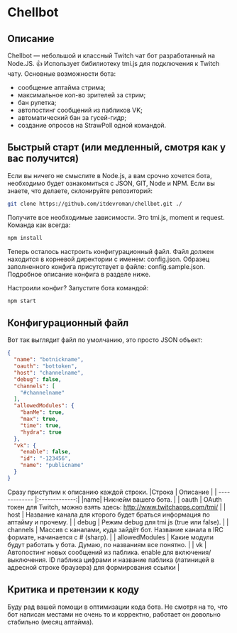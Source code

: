 # Chellbot

## Описание
Chellbot — небольшой и классный Twitch чат бот разработанный на Node.JS. :+1: Использует бибилиотеку tmi.js для подключения к Twitch чату. Основные возможности бота:
* сообщение аптайма стрима;
* максимальное кол-во зрителей за стрим;
* бан рулетка;
* автопостинг сообщений из пабликов VK;
* автоматический бан за гусей-гидр;
* создание опросов на StrawPoll одной командой.

## Быстрый старт (или медленный, смотря как у вас получится)
Если вы ничего не смыслите в Node.js, а вам срочно хочется бота, необходимо будет ознакомиться с JSON, GIT, Node и NPM. Если вы знаете, что делаете, склонируйте репозиторий:
```sh
git clone https://github.com/itdevroman/chellbot.git ./
```
Получите все необходимые зависимости. Это tmi.js, moment и request. Команда как всегда:
```sh
npm install
```
Теперь осталось настроить конфигурационный файл. Файл должен находится в корневой директории с именем: config.json. Образец заполненного конфига присутствует в файле: config.sample.json. Подробное описание конфига в разделе ниже.

Настроили конфиг? Запустите бота командой:
```sh
npm start
```

## Конфигурационный файл
Вот так выглядит файл по умолчанию, это просто JSON объект:
```json
{
  "name": "botnickname",
  "oauth": "bottoken",
  "host": "channelname",
  "debug": false,
  "channels": [
    "#channelname"
  ],
  "allowedModules": {
    "banMe": true,
    "max": true,
    "time": true,
    "hydra": true
  },
  "vk": {
    "enable": false,
    "id": "-123456",
    "name": "publicname"
  }
}
```
Сразу приступим к описанию каждой строки.
|Строка       | Описание  | 
| ------------- |:-------------:|
|name| Никнейм вашего бота. |
| oauth     | OAuth токен для Twitch, можно взять здесь: http://www.twitchapps.com/tmi/ |
| host | Название канала для кторого будет браться информация по аптайму и прочему.    |
| debug | Режим debug для tmi.js (true или false).   |
| channels | Массив с каналами, куда зайдёт бот. Название канала в IRC формате, начинается с # (sharp).  |
| allowedModules | Какие модули будут работать у бота. Думаю, по названиям все понятно.  |
| vk | Автопостинг новых сообщений из паблика. enable для включения/выключения. ID паблика цифрами и название паблика (латиницей в адресной строке браузера) для формирования ссылки  |

## Критика и претензии к коду
Буду рад вашей помощи в оптимизации кода бота. Не смотря на то, что бот написан местами не очень то и корректно, работает он довольно стабильно (месяц аптайма). 